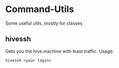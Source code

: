 # Command-Utils
Some useful utils, mostly for classes


## hivessh
Gets you the hive machine with least traffic. Usage:

```
hivessh <your login>

```

